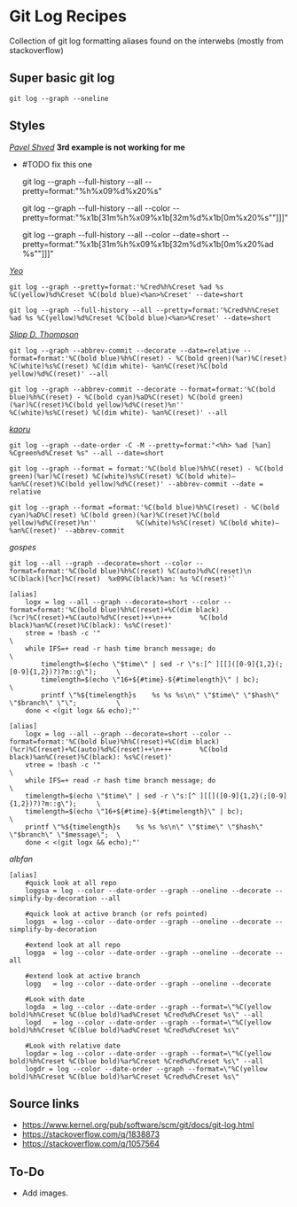 Git Log Recipes
===============
Collection of git log formatting aliases found on the interwebs (mostly from stackoverflow)

Super basic git log
---------------
    git log --graph --oneline

Styles
---------------
*[Pavel Shved](http://coldattic.info)*
**3rd example is not working for me**
+ #TODO  fix this one

    git log --graph --full-history --all --pretty=format:"%h%x09%d%x20%s"

    git log --graph --full-history --all --color --pretty=format:"%x1b[31m%h%x09%x1b[32m%d%x1b[0m%x20%s""]]]"

    git log --graph --full-history --all --color --date=short --pretty=format:"%x1b[31m%h%x09%x1b[32m%d%x1b[0m%x20%ad %s""]]]"

*[Yeo](http://blog.eugene-yeo.in/)*

    git log --graph --pretty=format:'%Cred%h%Creset %ad %s %C(yellow)%d%Creset %C(bold blue)<%an>%Creset' --date=short

    git log --graph --full-history --all --pretty=format:'%Cred%h%Creset %ad %s %C(yellow)%d%Creset %C(bold blue)<%an>%Creset' --date=short

*[Slipp D. Thompson](http://slippyd.com)*

    git log --graph --abbrev-commit --decorate --date=relative --format=format:'%C(bold blue)%h%C(reset) - %C(bold green)(%ar)%C(reset) %C(white)%s%C(reset) %C(dim white)- %an%C(reset)%C(bold yellow)%d%C(reset)' --all

    git log --graph --abbrev-commit --decorate --format=format:'%C(bold blue)%h%C(reset) - %C(bold cyan)%aD%C(reset) %C(bold green)(%ar)%C(reset)%C(bold yellow)%d%C(reset)%n''          %C(white)%s%C(reset) %C(dim white)- %an%C(reset)' --all

*[kaoru](http://d.hatena.ne.jp/coiledcoil)*

    git log --graph --date-order -C -M --pretty=format:"<%h> %ad [%an] %Cgreen%d%Creset %s" --all --date=short

    git log --graph --format = format:'%C(bold blue)%h%C(reset) - %C(bold green)(%ar)%C(reset) %C(white)%s%C(reset) %C(bold white)— %an%C(reset)%C(bold yellow)%d%C(reset)' --abbrev-commit --date = relative

    git log --graph --format =format:'%C(bold blue)%h%C(reset) - %C(bold cyan)%aD%C(reset) %C(bold green)(%ar)%C(reset)%C(bold yellow)%d%C(reset)%n''          %C(white)%s%C(reset) %C(bold white)— %an%C(reset)' --abbrev-commit


*gospes*

    git log --all --graph --decorate=short --color --format=format:'%C(bold blue)%h%C(reset) %C(auto)%d%C(reset)\n         %C(black)[%cr]%C(reset)  %x09%C(black)%an: %s %C(reset)'`

    [alias]
        logx = log --all --graph --decorate=short --color --format=format:'%C(bold blue)%h%C(reset)+%C(dim black)(%cr)%C(reset)+%C(auto)%d%C(reset)++\n+++       %C(bold black)%an%C(reset)%C(black): %s%C(reset)'
        stree = !bash -c '"                                                                             \
        while IFS=+ read -r hash time branch message; do                                            \
            timelength=$(echo \"$time\" | sed -r \"s:[^ ][[]([0-9]{1,2}(;[0-9]{1,2})?)?m::g\");     \
            timelength=$(echo \"16+${#time}-${#timelength}\" | bc);                                 \
            printf \"%${timelength}s    %s %s %s\n\" \"$time\" \"$hash\" \"$branch\" \"\";          \
        done < <(git logx && echo);"'

    [alias]
        logx = log --all --graph --decorate=short --color --format=format:'%C(bold blue)%h%C(reset)+%C(dim black)(%cr)%C(reset)+%C(auto)%d%C(reset)++\n+++       %C(bold black)%an%C(reset)%C(black): %s%C(reset)'
        vtree = !bash -c '"                                                                             \
        while IFS=+ read -r hash time branch message; do                                            \
        timelength=$(echo \"$time\" | sed -r \"s:[^ ][[]([0-9]{1,2}(;[0-9]{1,2})?)?m::g\");     \
        timelength=$(echo \"16+${#time}-${#timelength}\" | bc);                                 \
        printf \"%${timelength}s    %s %s %s\n\" \"$time\" \"$hash\" \"$branch\" \"$message\";  \
        done < <(git logx && echo);"'

*albfan*

    [alias]
        #quick look at all repo
        loggsa = log --color --date-order --graph --oneline --decorate --simplify-by-decoration --all

        #quick look at active branch (or refs pointed)
        loggs  = log --color --date-order --graph --oneline --decorate --simplify-by-decoration

        #extend look at all repo
        logga  = log --color --date-order --graph --oneline --decorate --all

        #extend look at active branch
        logg   = log --color --date-order --graph --oneline --decorate

        #Look with date
        logda  = log --color --date-order --graph --format=\"%C(yellow bold)%h%Creset %C(blue bold)%ad%Creset %Cred%d%Creset %s\" --all
        logd   = log --color --date-order --graph --format=\"%C(yellow bold)%h%Creset %C(blue bold)%ad%Creset %Cred%d%Creset %s\"        

        #Look with relative date
        logdar = log --color --date-order --graph --format=\"%C(yellow bold)%h%Creset %C(blue bold)%ar%Creset %Cred%d%Creset %s\" --all
        logdr = log --color --date-order --graph --format=\"%C(yellow bold)%h%Creset %C(blue bold)%ar%Creset %Cred%d%Creset %s\"  

Source links
---------------
- https://www.kernel.org/pub/software/scm/git/docs/git-log.html
- https://stackoverflow.com/q/1838873
- https://stackoverflow.com/q/1057564

 To-Do
---------------
- Add images.
